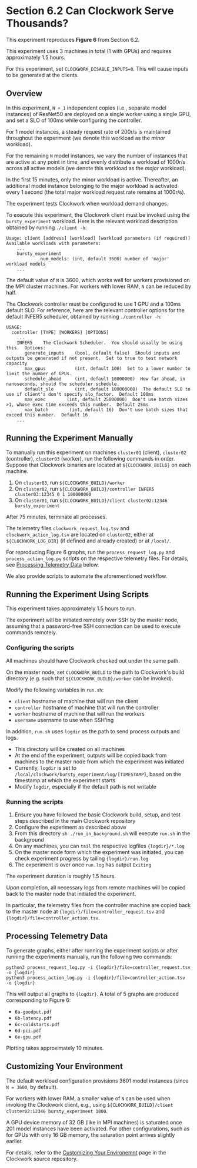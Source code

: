 # Section 6.2 Can Clockwork Serve Thousands?

This experiment reproduces **Figure 6** from Section 6.2.

This experiment uses 3 machines in total (1 with GPUs) and requires approximately 1.5 hours.

For this experiment, set `CLOCKWORK_DISABLE_INPUTS=0`. This will cause inputs to be generated at the clients.

## Overview

<!--This experiment uses 3 machines in total (1 with GPUs). The workload runs for approximately 1.5 hours.  Afterwards, logs are collected from the machines and processed to produce figures presented in the paper.
-->

In this experiment, `N + 1` independent copies (i.e., separate model instances) of ResNet50 are deployed on a single worker using a single GPU, and set a SLO of 100ms while configuring the controller.

For 1 model instances, a steady request rate of 200r/s is maintained throughout the experiment (we denote this workload as the *minor* workload).

For the remaining `N` model instances, we vary the number of instances that are active at any point in time, and evenly distribute a workload of 1000r/s across all active models (we denote this workload as the *major* workload).

In the first 15 minutes, only the minor workload is active. Thereafter, an additional model instance belonging to the major workload is activated every 1 second (the total major workload request rate remains at 1000r/s).

The experiment tests Clockwork when workload demand changes.

To execute this experiment, the Clockwork client must be invoked using the `bursty_experiment` workload. Here is the relevant workload description obtained by running `./client -h`:

```
Usage: client [address] [workload] [workload parameters (if required)]
Available workloads with parameters:
	...
	bursty_experiment
			 num_models: (int, default 3600) number of 'major' workload models
	...
```

The default value of `N` is 3600, which works well for workers provisioned on the MPI cluster machines. For workers with lower RAM, `N` can be reduced by half.

The Clockwork controller must be configured to use 1 GPU and a 100ms default SLO. For reference, here are the relevant controller options for the default INFER5 scheduler, obtained by running `./controller -h`:

```
USAGE:
  controller [TYPE] [WORKERS] [OPTIONS]
	...
	INFER5    The Clockwork Scheduler.  You should usually be using this.  Options:
       generate_inputs    (bool, default false)  Should inputs and outputs be generated if not present.  Set to true to test network capacity
       max_gpus           (int, default 100)  Set to a lower number to limit the number of GPUs.
       schedule_ahead     (int, default 10000000)  How far ahead, in nanoseconds, should the scheduler schedule.
       default_slo        (int, default 100000000)  The default SLO to use if client's don't specify slo_factor.  Default 100ms
       max_exec        (int, default 25000000)  Don't use batch sizes >1, whose exec time exceeds this number.  Default 25ms
       max_batch        (int, default 16)  Don't use batch sizes that exceed this number.  Default 16.
	...
```

## Running the Experiment Manually

To manually run this experiment on machines `cluster01` (client), `cluster02` (controller), `cluster03` (worker), run the following commands in order. Suppose that Clockwork binaries are located at `${CLOCKWORK_BUILD}` on each machine. 

1. On `cluster03`, run `${CLOCKWORK_BUILD}/worker`
2. On `cluster02`, run `${CLOCKWORK_BUILD}/controller INFER5 cluster03:12345 0 1 100000000`
3. On `cluster01`, run `${CLOCKWORK_BUILD}/client cluster02:12346 bursty_experiment`

After 75 minutes, terminate all processes.

The telemetry files `clockwork_request_log.tsv` and `clockwork_action_log.tsv` are located on `cluster02`, either at `${CLOCKWORK_LOG_DIR}` (if defined and already created) or at `/local/`.

For reproducing Figure 6 graphs, run the `process_request_log.py` and `process_action_log.py` scripts on the respective telemetry files. For details, see [Processing Telemetry Data](#processing-telemetry-data) below.

We also provide scripts to automate the aforementioned workflow.

## Running the Experiment Using Scripts

<!--* This experiment requires 1 worker with GPUs, a non-GPU machine for the controller, and a non-GPU machine for the client
* ==TODO:== This experiment requires 10Gbit networking between controller and worker machines
* ==TODO==: **Suitability for Workers with 16GB GPU Memory**
* ==TODO==: **Suitability for Workers with low RAM**-->

This experiment takes approximately 1.5 hours to run.

The experiment will be initiated remotely over SSH by the master node, assuming that a password-free SSH connection can be used to execute commands remotely.

### Configuring the scripts

All machines should have Clockwork checked out under the same path.

On the master node, set `CLOCKWORK_BUILD` to the path to Clockwork's build directory (e.g. such that `${CLOCKWORK_BUILD}/worker` can be invoked).

Modify the following variables in `run.sh`:

* `client` hostname of machine that will run the client
* `controller` hostname of machine that will run the controller
* `worker` hostname of machine that will run the workers
* `username` username to use when SSH'ing

In addition, `run.sh` uses `logdir` as the path to send process outputs and logs.

* This directory will be created on all machines
* At the end of the experiment, outputs will be copied back from machines to the master node from which the experiment was initiated
* Currently, `logdir` is set to `/local/clockwork/bursty_experiment/log/[TIMESTAMP]`, based on the timestamp at which the experiment starts
* Modify `logdir`, especially if the default path is not writable


### Running the scripts

1. Ensure you have followed the basic Clockwork build, setup, and test steps described in the main Clockwork repository
1. Configure the experiment as described above
2. From this directory `sh ./run_in_background.sh` will execute `run.sh` in the background
3. On any machines, you can `tail` the respective logfiles `{logdir}/*.log`
4. On the master node form which the experiment was initiated, you can check experiment progress by tailing `{logdir}/run.log`
5. The experiment is over once `run.log` has output `Exiting`

The experiment duration is roughly 1.5 hours.

Upon completion, all necessary logs from remote machines will be copied back to the master node that initiated the experiment.

In particular, the telemetry files from the controller machine are copied back to the master node at `{logdir}/file=controller_request.tsv` and `{logdir}/file=controller_action.tsv`.

## Processing Telemetry Data

To generate graphs, either after running the experiment scripts or after running the experiments manually, run the following two commands:

```
python3 process_request_log.py -i {logdir}/file=controller_request.tsv -o {logdir}
python3 process_action_log.py -i {logdir}/file=controller_action.tsv  -o {logdir}
```

This will output all graphs to `{logdir}`.  A total of 5 graphs are produced corresponding to Figure 6:

 * `6a-goodput.pdf`
 * `6b-latency.pdf`
 * `6c-coldstarts.pdf`
 * `6d-pci.pdf`
 * `6e-gpu.pdf`

Plotting takes approximately 10 minutes.

## Customizing Your Environment

The default workload configuration provisions 3601 model instances (since `N = 3600`, by default).

For workers with lower RAM, a smaller value of `N` can be used when invoking the Clockwork client, e.g., using `${CLOCKWORK_BUILD}/client cluster02:12346 bursty_experiment 1800`.

A GPU device memory of 32 GB (like in MPI machines) is saturated once 201 model instances have been activated. For other configurations, such as for GPUs with only 16 GB memory, the saturation point arrives slightly earlier.

For details, refer to the [Customizing Your Environemnt](https://gitlab.mpi-sws.org/cld/ml/clockwork/-/blob/master/docs/customizing.md) page in the Clockwork source repository.
